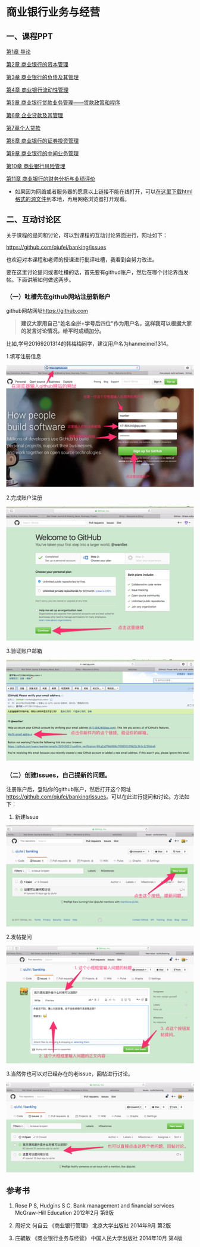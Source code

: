 # 商业银行业务与经营

## 一、课程PPT

[第1章 导论](http://htmlpreview.github.com/?https://github.com/qiufei/banking/blob/master/PPT/第一章导论.html)


[第2章 商业银行的资本管理](http://htmlpreview.github.com/?https://github.com/qiufei/banking/blob/master/PPT/第二章资本管理.html)


[第3章 商业银行的负债及其管理](http://htmlpreview.github.com/?https://github.com/qiufei/banking/blob/master/PPT/第三章负债管理.html)


[第4章 商业银行流动性管理](http://htmlpreview.github.com/?https://github.com/qiufei/banking/blob/master/PPT/第四章现金资产管理.html)


[第5章 商业银行贷款业务管理——贷款政策和程序](http://htmlpreview.github.com/?https://github.com/qiufei/banking/blob/master/PPT/第五章贷款政策与管理.html)


[第6章 企业贷款及其管理](http://htmlpreview.github.com/?https://github.com/qiufei/banking/blob/master/PPT/第六章企业贷款.html)


[第7章个人贷款](http://htmlpreview.github.com/?https://github.com/qiufei/banking/blob/master/PPT/第七章个人贷款.html)


[第8章 商业银行的证券投资管理](http://htmlpreview.github.com/?https://github.com/qiufei/banking/blob/master/PPT/第八章商业银行证券投资管理.html)


[第9章 商业银行的中间业务管理](http://htmlpreview.github.com/?https://github.com/qiufei/banking/blob/master/PPT/第九章商业银行中间业务.html)


[第10章 商业银行风险管理](http://htmlpreview.github.com/?https://github.com/qiufei/banking/blob/master/PPT/第十章商业银行风险管理.html)


[第11章 商业银行的财务分析与业绩评价](http://htmlpreview.github.com/?https://github.com/qiufei/banking/blob/master/PPT/第十一章商业银行的业绩评价.html)

* 如果因为网络或者服务器的愿意以上链接不能在线打开，可以[在这里下载html格式的源文件](https://github.com/qiufei/banking/tree/master/PPT)到本地，再用网络浏览器打开观看。

## 二、互动讨论区

关于课程的提问和讨论，可以到课程的互动讨论界面进行，网址如下：

<https://github.com/qiufei/banking/issues>

也欢迎对本课程和老师的授课进行批评吐槽，我看到会努力改进。

要在这里讨论提问或者吐槽的话，首先要有githud账户，然后在哪个讨论界面发帖。下面讲解如何做这两步。

### （一）吐槽先在github网站注册新账户

github网站网址<https://github.com>

> **建议大家用自己“姓名全拼+学号后四位”作为用户名，这样我可以根据大家的发言讨论情况，给平时成绩加分。**

比如,学号20169201314的韩梅梅同学，建议用户名为hanmeimei1314。

1.填写注册信息

![zhuce](./pic/github-1.png)

2.完成账户注册

![finish](./pic/github-2.png)

3.验证账户邮箱

![mail](./pic/github-mail.png)


### （二）创建Issues，自己提新的问题。

注册账户后，登陆你的github账户，然后打开这个网址<https://github.com/qiufei/banking/issues>。可以在此进行提问和讨论。方法如下：

1. 新建Issue

![new issue step1](./pic/issue-new1.png)

2.发帖提问

![new issue step2](./pic/issue-new2.png)

3.当然你也可以对已经存在的老issue，回帖进行讨论。 

![old issue](./pic/issue-old.png)



## 参考书

1. Rose P S, Hudgins S C. Bank management and financial services  McGraw-Hill Education 2012年2月 第9版 

2. 周好文 何自云  《商业银行管理》    北京大学出版社   2014年9月 第2版

3. 庄毓敏 《商业银行业务与经营》 中国人民大学出版社  2014年10月 第4版 


